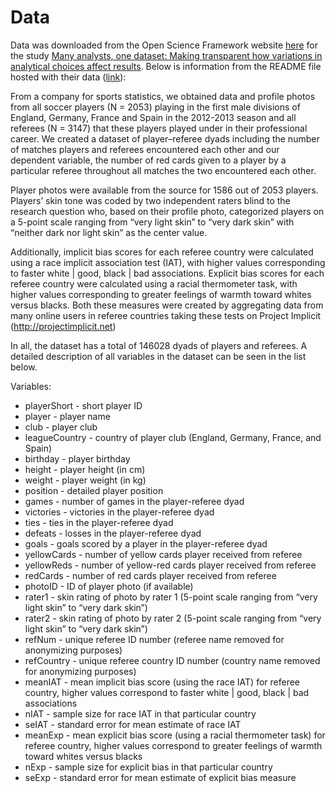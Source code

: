 # Data

Data was downloaded from the Open Science Framework website [here](https://osf.io/fv8c3/) for the study [Many analysts, one dataset: Making transparent how variations in analytical choices affect results](https://osf.io/gvm2z/). Below is information from the README file hosted with their data ([link](https://osf.io/9yh4x/)):

From a company for sports statistics, we obtained data and profile photos from all soccer players (N = 2053) playing in the first male divisions of England, Germany, France and Spain in the 2012-2013 season and all referees (N = 3147) that these players played under in their professional career. We created a dataset of player–referee dyads including the number of matches players and referees encountered each other and our dependent variable, the number of red cards given to a player by a particular referee throughout all matches the two encountered each other.

Player photos were available from the source for 1586 out of 2053 players. Players’ skin tone was coded by two independent raters blind to the research question who, based on their profile photo, categorized players on a 5-point scale ranging from “very light skin” to “very dark skin” with “neither dark nor light skin” as the center value.

Additionally, implicit bias scores for each referee country were calculated using a race implicit association test (IAT), with higher values corresponding to faster white | good, black | bad associations. Explicit bias scores for each referee country were calculated using a racial thermometer task, with higher values corresponding to greater feelings of warmth toward whites versus blacks. Both these measures were created by aggregating data from many online users in referee countries taking these tests on Project Implicit (http://projectimplicit.net)

In all, the dataset has a total of 146028 dyads of players and referees. A detailed description of all variables in the dataset can be seen in the list below.

Variables:

- playerShort - short player ID
- player - player name
- club - player club
- leagueCountry - country of player club (England, Germany, France, and Spain)
- birthday - player birthday
- height - player height (in cm)
- weight - player weight (in kg)
- position - detailed player position
- games - number of games in the player-referee dyad
- victories - victories in the player-referee dyad
- ties - ties in the player-referee dyad
- defeats - losses in the player-referee dyad
- goals - goals scored by a player in the player-referee dyad
- yellowCards - number of yellow cards player received from referee
- yellowReds - number of yellow-red cards player received from referee
- redCards - number of red cards player received from referee
- photoID - ID of player photo (if available)
- rater1 - skin rating of photo by rater 1 (5-point scale ranging from “very light skin” to “very dark skin”)
- rater2 - skin rating of photo by rater 2 (5-point scale ranging from “very light skin” to “very dark skin”)
- refNum - unique referee ID number (referee name removed for anonymizing purposes)
- refCountry - unique referee country ID number (country name removed for anonymizing purposes)
- meanIAT - mean implicit bias score (using the race IAT) for referee country, higher values correspond to faster white | good, black | bad associations
- nIAT - sample size for race IAT in that particular country
- seIAT - standard error for mean estimate of race IAT       
- meanExp - mean explicit bias score (using a racial thermometer task) for referee country, higher values correspond to greater feelings of warmth toward whites versus blacks
- nExp - sample size for explicit bias in that particular country
- seExp - standard error for mean estimate of explicit bias measure
